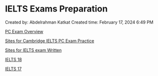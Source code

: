 # IELTS Exams Preparation

Created by: Abdelrahman Katkat
Created time: February 17, 2024 6:49 PM

[PC Exam Overview](IELTS%20Exams%20Preparation%203dd82393d7f846f9819b82a441e906c6/PC%20Exam%20Overview%2061743f15c5ea462e83bfe06bc629421f.md)

[Sites for Cambridge IELTS PC Exam Practice](IELTS%20Exams%20Preparation%203dd82393d7f846f9819b82a441e906c6/Sites%20for%20Cambridge%20IELTS%20PC%20Exam%20Practice%209fd5c6b0f7a74a359283ecfe7aa05285.md)

[Sites for IELTS exam Written](IELTS%20Exams%20Preparation%203dd82393d7f846f9819b82a441e906c6/Sites%20for%20IELTS%20exam%20Written%2003d100d3d3b94806aa7fade24dea1e3e.md)

[IELTS 18](IELTS%20Exams%20Preparation%203dd82393d7f846f9819b82a441e906c6/IELTS%2018%2054e75c4c4ad44dceba185b5348f3a593.md)

[IELTS 17](IELTS%20Exams%20Preparation%203dd82393d7f846f9819b82a441e906c6/IELTS%2017%205f7fcda255004824bf697432e5711959.md)